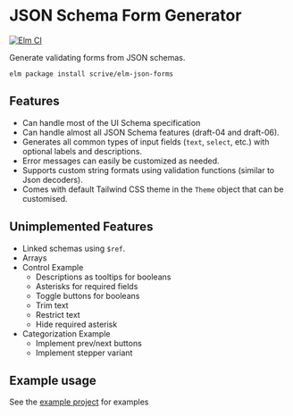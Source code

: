 # JSON Schema Form Generator

[![Elm CI](https://github.com/scrive/elm-json-forms/workflows/Elm%20CI/badge.svg)](https://github.com/scrive/elm-json-forms/actions)

Generate validating forms from JSON schemas.

    elm package install scrive/elm-json-forms

## Features

- Can handle most of the UI Schema specification
- Can handle almost all JSON Schema features (draft-04 and draft-06).
- Generates all common types of input fields (`text`, `select`, etc.) with optional labels and descriptions.
- Error messages can easily be customized as needed.
- Supports custom string formats using validation functions (similar to Json decoders).
- Comes with default Tailwind CSS theme in the `Theme` object that can be customised.

## Unimplemented Features

- Linked schemas using `$ref`.
- Arrays
- Control Example
  - Descriptions as tooltips for booleans
  - Asterisks for required fields
  - Toggle buttons for booleans
  - Trim text
  - Restrict text
  - Hide required asterisk
- Categorization Example
  - Implement prev/next buttons
  - Implement stepper variant

## Example usage

See the [example project](https://github.com/scrive/elm-json-forms/tree/main/example) for examples

